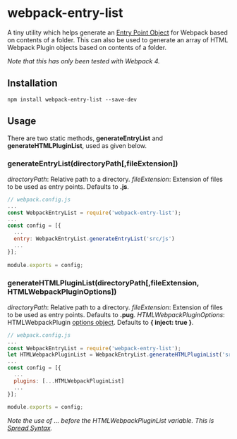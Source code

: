 # webpack-entry-list
A tiny utility which helps generate an [Entry Point Object](https://webpack.js.org/concepts/entry-points/#object-syntax) for Webpack based on contents of a folder. This can also be used to generate an array of HTML Webpack Plugin objects based on contents of a folder.

*Note that this has only been tested with Webpack 4.*

## Installation
```shell
npm install webpack-entry-list --save-dev
```

## Usage

There are two static methods, __generateEntryList__ and __generateHTMLPluginList__, used as given below.


### generateEntryList(directoryPath[,fileExtension])

*directoryPath*: Relative path to a directory.
*fileExtension*: Extension of files to be used as entry points. Defaults to __.js__.

```js
// webpack.config.js
...
const WebpackEntryList = require('webpack-entry-list');
...
const config = [{
  ...
  entry: WebpackEntryList.generateEntryList('src/js')
  ...
}];
	
module.exports = config;
```

### generateHTMLPluginList(directoryPath[,fileExtension, HTMLWebpackPluginOptions])

*directoryPath*: Relative path to a directory.
*fileExtension*: Extension of files to be used as entry points. Defaults to __.pug__.
*HTMLWebpackPluginOptions*: HTMLWebpackPlugin [options object](https://github.com/jantimon/html-webpack-plugin#options). Defaults to __{ inject: true }__.

```js
// webpack.config.js
...
const WebpackEntryList = require('webpack-entry-list');
let HTMLWebpackPluginList = WebpackEntryList.generateHTMLPluginList('src/pug');
...
const config = [{
  ...
  plugins: [...HTMLWebpackPluginList]
  ...
}];
	
module.exports = config;
```

*Note the use of ... before the HTMLWebpackPluginList variable. This is [Spread Syntax](https://developer.mozilla.org/en-US/docs/Web/JavaScript/Reference/Operators/Spread_syntax).*